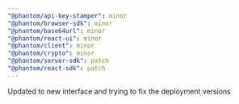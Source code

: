 ```yaml
---
"@phantom/api-key-stamper": minor
"@phantom/browser-sdk": minor
"@phantom/base64url": minor
"@phantom/react-ui": minor
"@phantom/client": minor
"@phantom/crypto": minor
"@phantom/server-sdk": patch
"@phantom/react-sdk": patch
---
```


Updated to new interface and trying to fix the deployment versions

